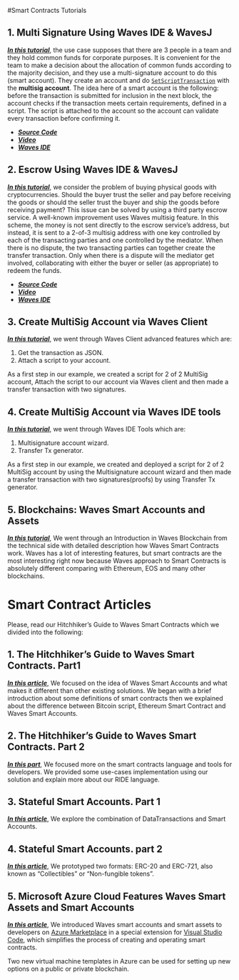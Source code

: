 #Smart Contracts Tutorials

## 1. Multi Signature Using Waves IDE & WavesJ

[_**In this tutorial**_](https://www.youtube.com/watch?v=o2msjSo0y0o&t=35s), the use case supposes that there are 3 people in a team and they hold common funds for corporate purposes. It is convenient for the team to make a decision about the allocation of common funds according to the majority decision, and they use a multi-signature account to do this \(smart account\). They create an account and do [`SetScriptTransaction`](https://ebceu4.github.io/waves-transactions/interfaces/setscripttransaction.html) with the **multisig account**. The idea here of a smart account is the following: before the transaction is submitted for inclusion in the next block, the account checks if the transaction meets certain requirements, defined in a script. The script is attached to the account so the account can validate every transaction before confirming it.

* [_**Source Code**_](https://github.com/Nazeim/Waves-Smart-Contracts-Tutorials)
* [_**Video**_](https://www.youtube.com/watch?v=o2msjSo0y0o&t=35s)
* [_**Waves IDE**_](https://ide.wavesplatform.com)

## 2. Escrow Using Waves IDE & WavesJ

[_**In this tutorial**_](https://www.youtube.com/watch?v=31dwYcgb65M&t=383s), we consider the problem of buying physical goods with cryptocurrencies. Should the buyer trust the seller and pay before receiving the goods or should the seller trust the buyer and ship the goods before receiving payment? This issue can be solved by using a third party escrow service. A well-known improvement uses Waves multisig feature. In this scheme, the money is not sent directly to the escrow service’s address, but instead, it is sent to a 2-of-3 multisig address with one key controlled by each of the transacting parties and one controlled by the mediator. When there is no dispute, the two transacting parties can together create the transfer transaction. Only when there is a dispute will the mediator get involved, collaborating with either the buyer or seller \(as appropriate\) to redeem the funds.

* [_**Source Code**_](https://github.com/Nazeim/Waves-Smart-Contracts-Tutorials/blob/master/src/main/java/Escrow.java)
* [_**Video**_](https://www.youtube.com/watch?v=31dwYcgb65M&t=383s)
* [_**Waves IDE**_](https://ide.wavesplatform.com)

## 3. Create MultiSig Account via Waves Client

[_**In this tutorial**_](https://www.youtube.com/watch?v=OIQoheOYJw8), we went through Waves Client advanced features which are:

1. Get the transaction as JSON.
2. Attach a script to your account.

As a first step in our example, we created a script for 2 of 2 MultiSig account, Attach the script to our account via Waves client and then made a transfer transaction with two signatures.

## 4. Create MultiSig Account via Waves IDE tools

[_**In this tutorial**_](https://www.youtube.com/watch?v=8DKRGnwsBjk), we went through Waves IDE Tools which are:

1. Multisignature account wizard.
2. Transfer Tx generator.

As a first step in our example, we created and deployed a script for 2 of 2 MultiSig account by using the Multisignature account wizard and then made a transfer transaction with two signatures\(proofs\) by using Transfer Tx generator.

## 5. Blockchains: Waves Smart Accounts and Assets

[_**In this tutorial**_](https://www.youtube.com/watch?v=FEq4kU9mAas), We went through an Introduction in Waves Blockchain from the technical side with detailed description how Waves Smart Contracts work. Waves has a lot of interesting features, but smart contracts are the most interesting right now because Waves approach to Smart Contracts is absolutely different comparing with Ethereum, EOS and many other blockchains.

# Smart Contract Articles

Please, read our Hitchhiker’s Guide to Waves Smart Contracts which we divided into the following:

## 1. The Hitchhiker’s Guide to Waves Smart Contracts. Part1

[_**In this article**_](https://blog.wavesplatform.com/the-hitchhikers-guide-to-waves-smart-contracts-part-1-b80aa47a745a), We focused on the idea of Waves Smart Accounts and what makes it different than other existing solutions.
We began with a brief introduction about some definitions of smart contracts then we explained about the difference between Bitcoin script, Ethereum Smart Contract and Waves Smart Accounts.

## 2. The Hitchhiker’s Guide to Waves Smart Contracts. Part 2

[_**In this part**_](https://blog.wavesplatform.com/the-hitchhikers-guide-to-waves-smart-contracts-part-2-44621fd5a007), We focused more on the smart contracts language and tools for developers. We provided some use-cases implementation using our solution and explain more about our RIDE language.

## 3. Stateful Smart Accounts. Part 1

[_**In this article**_](https://blog.wavesplatform.com/stateful-smart-accounts-part-1-315731d8c06), We explore the combination of DataTransactions and Smart Accounts.

## 4. Stateful Smart Accounts. part 2

[_**In this article**_](https://blog.wavesplatform.com/stateful-smart-accounts-part-2-implementing-erc-20-and-nft-erc-721-step-by-step-7bac364fdadb), We prototyped two formats: ERC-20 and ERC-721, also known as “Collectibles” or “Non-fungible tokens”.

## 5. Microsoft Azure Cloud Features Waves Smart Assets and Smart Accounts

[_**In this article**_](https://blog.wavesplatform.com/microsoft-azure-cloud-features-waves-smart-assets-and-smart-accounts-1a71b3c23c2b), We introduced Waves smart accounts and smart assets to developers on [Azure Marketplace](https://azuremarketplace.microsoft.com/en-us/marketplace/apps/category/blockchain?search=blockchain&page=1) in a special extension for [Visual Studio Code](https://marketplace.visualstudio.com/items?itemName=wavesplatform.waves-ride), which simplifies the process of creating and operating smart contracts.

Two new virtual machine templates in Azure can be used for setting up new options on a public or private blockchain.
